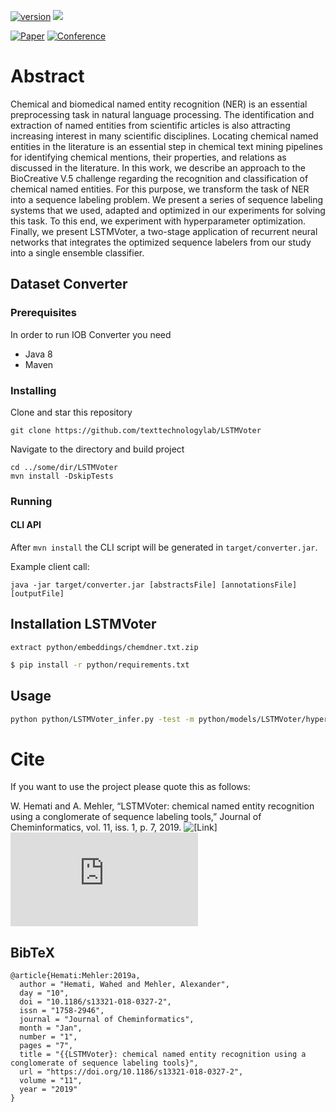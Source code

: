 [![version](https://img.shields.io/github/license/texttechnologylab/LSTMVoter)]()
[![](https://jitpack.io/v/texttechnologylab/LSTMVoter.svg)](https://jitpack.io/#texttechnologylab/LSTMVoter)

[![Paper](http://img.shields.io/badge/paper-ACL--anthology-B31B1B.svg)](https://jcheminf.biomedcentral.com/track/pdf/10.1186/s13321-018-0327-2.pdf)
[![Conference](http://img.shields.io/badge/conference-Journal_of_Cheminformatics-4b44ce.svg)](https://jcheminf.biomedcentral.com/articles/10.1186/s13321-018-0327-2)



# Abstract
Chemical and biomedical named entity recognition (NER) is an essential preprocessing task in natural language processing. The identification and extraction of named entities from scientific articles is also attracting increasing interest in many scientific disciplines. Locating chemical named entities in the literature is an essential step in chemical text mining pipelines for identifying chemical mentions, their properties, and relations as discussed in the literature. In this work, we describe an approach to the BioCreative V.5 challenge regarding the recognition and classification of chemical named entities. For this purpose, we transform the task of NER into a sequence labeling problem. We present a series of sequence labeling systems that we used, adapted and optimized in our experiments for solving this task. To this end, we experiment with hyperparameter optimization. Finally, we present LSTMVoter, a two-stage application of recurrent neural networks that integrates the optimized sequence labelers from our study into a single ensemble classifier.

## Dataset Converter

### Prerequisites
In order to run IOB Converter you need
* Java 8
* Maven

### Installing
Clone and star this repository
```
git clone https://github.com/texttechnologylab/LSTMVoter
```
Navigate to the directory and build project
```
cd ../some/dir/LSTMVoter
mvn install -DskipTests
```

### Running

#### CLI API
After ```mvn install``` the CLI script will be generated in ```target/converter.jar```.

Example client call:
```
java -jar target/converter.jar [abstractsFile] [annotationsFile] [outputFile]
```

## Installation LSTMVoter
```
extract python/embeddings/chemdner.txt.zip
```


```bash
$ pip install -r python/requirements.txt
```

## Usage

```bash
python python/LSTMVoter_infer.py -test -m python/models/LSTMVoter/hyperas/model1.h5 -tf python/data/CHEMDNER/evaluation_taged_by_multitagger.tiny.conll
```

# Cite
If you want to use the project please quote this as follows:

 W. Hemati and A. Mehler, “LSTMVoter: chemical named entity recognition using a conglomerate of sequence labeling tools,” Journal of Cheminformatics, vol. 11, iss. 1, p. 7, 2019. ![[Link]](https://doi.org/10.1186/s13321-018-0327-2) ![[PDF]](https://jcheminf.biomedcentral.com/track/pdf/10.1186/s13321-018-0327-2.pdf)
 
## BibTeX
```
@article{Hemati:Mehler:2019a,
  author = "Hemati, Wahed and Mehler, Alexander",
  day = "10",
  doi = "10.1186/s13321-018-0327-2",
  issn = "1758-2946",
  journal = "Journal of Cheminformatics",
  month = "Jan",
  number = "1",
  pages = "7",
  title = "{{LSTMVoter}: chemical named entity recognition using a conglomerate of sequence labeling tools}",
  url = "https://doi.org/10.1186/s13321-018-0327-2",
  volume = "11",
  year = "2019"
}
